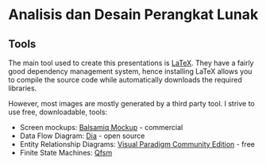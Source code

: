 # Analisis dan Desain Perangkat Lunak

## Tools

The main tool used to create this presentations is [LaTeX](https://www.latex-project.org). They have a fairly good dependency management system, hence installing LaTeX allows you to compile the source code while automatically downloads the required libraries.

However, most images are mostly generated by a third party tool. I strive to use free, downloadable, tools:

* Screen mockups: [Balsamiq Mockup](https://balsamiq.com/products/) - commercial
* Data Flow Diagram: [Dia](http://dia-installer.de) - open source
* Entity Relationship Diagrams: [Visual Paradigm Community Edition](https://www.visual-paradigm.com/solution/freeumltool) - free
* Finite State Machines: [Qfsm](http://qfsm.sourceforge.net/)